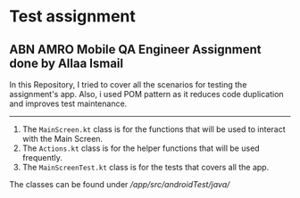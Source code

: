 # Test assignment

ABN AMRO Mobile QA Engineer Assignment done by Allaa Ismail
----------------------------------------

In this Repository, I tried to cover all the scenarios for testing the assignment's app.
Also, i used POM pattern as it reduces code duplication and improves test maintenance.

----------------------------------------
1. The `MainScreen.kt` class is for the functions that will be used to interact with the Main Screen.
2. The `Actions.kt` class is for the helper functions that will be used frequently.
3. The `MainScreenTest.kt` class is for the tests that covers all the app.

The classes can be found under _/app/src/androidTest/java/_

